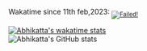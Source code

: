 Wakatime since 11th feb,2023: <sub><a href= "https://wakatime.com/@abhikatta"><img src="https://wakatime.com/badge/user/cd2cc322-d765-4a03-9291-05f1d282d21f.svg" alt="Failed!"></a></sub>
<!--  
![Abhinay's GitHub stats](https://github-readme-stats.vercel.app/api?username=abhinay-katta&show_icons=true&theme=tokyonight)

[![Top Langs](https://github-readme-stats.vercel.app/api/top-langs/?username=abhinay-katta&hide=c%23&hide_progress=true)](https://github.com/abhinay-katta/github-readme-stats)
 -->
[![Abhikatta's wakatime stats](https://github-readme-stats.vercel.app/api/wakatime?username=abhikatta&layout=compact)](https://github.com/abhikatta/github-readme-stats)
<br/>
![Abhikatta's GitHub stats](https://github-readme-stats.vercel.app/api?username=abhikatta&show_icons=true&theme=tokyonight)
